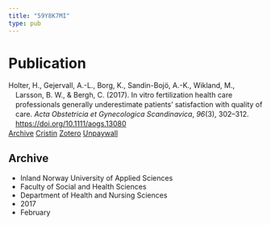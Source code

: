 ```yaml
---
title: "59Y8K7MI"
type: pub
---
```

<h1>Publication</h1>
<article id="csl-bib-container-59Y8K7MI" class="csl-bib-container">
  <div class="csl-bib-body" style="line-height: 1.35; padding-left: 1em; text-indent:-1em;">
  <div class="csl-entry">Holter, H., Gejervall, A.-L., Borg, K., Sandin-Boj&#xF6;, A.-K., Wikland, M., Larsson, B. W., &amp; Bergh, C. (2017). In vitro fertilization health care professionals generally underestimate patients&#x2019; satisfaction with quality of care. <i>Acta Obstetricia et Gynecologica Scandinavica</i>, <i>96</i>(3), 302&#x2013;312. <a href="https://doi.org/10.1111/aogs.13080">https://doi.org/10.1111/aogs.13080</a></div>
</div>
  <div class="csl-bib-buttons">
    <a href="#taxonomy-article-59Y8K7MI" class="csl-bib-button">Archive</a>
    <a href alt="Cristin URL" class="csl-bib-button">Cristin</a>
    <a href alt="Zotero URL" class="csl-bib-button">Zotero</a>
    <a href="https://onlinelibrary.wiley.com/doi/pdfdirect/10.1111/aogs.13080" class="csl-bib-button">Unpaywall</a>
  </div>
  <div id="csl-bib-meta-container-59Y8K7MI"></div>
</article>
<div id="csl-bib-meta-59Y8K7MI" class="csl-bib-meta">
  <article id="taxonomy-article-59Y8K7MI" class="taxonomy-article">
    <h1>Archive</h1>
    <ul>
      <li>Inland Norway University of Applied Sciences</li>
      <li>Faculty of Social and Health Sciences</li>
      <li>Department of Health and Nursing Sciences</li>
      <li>2017</li>
      <li>February</li>
    </ul>
  </article>
</div>
